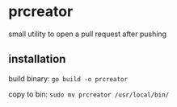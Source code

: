 # prcreator

small utility to open a pull request after pushing

## installation

build binary: `go build -o prcreator`

copy to bin: `sudo mv prcreator /usr/local/bin/`
